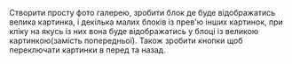 Створити просту фото галерею, зробити блок де буде відображатись велика картинка, і декілька малих блоків із прев'ю інших картинок, при кліку на якусь із них вона буде відображатись у блоці із великою картинкою(замість попередньої). Також зробити кнопки щоб переключати картинки в перед та назад.
